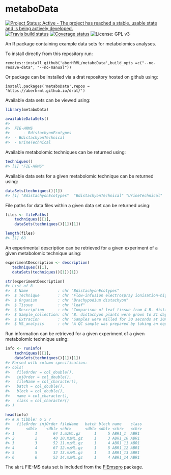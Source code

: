
metaboData
==========

[![Project Status: Active - The project has reached a stable, usable state and is being actively developed.](http://www.repostatus.org/badges/0.1.0/active.svg)](http://www.repostatus.org/#active) [![Travis build status](https://travis-ci.org/aberHRML/metaboData.svg?branch=master)](https://travis-ci.org/aberHRML/metaboData) [![Coverage status](https://codecov.io/gh/aberHRML/metaboData/branch/master/graph/badge.svg)](https://codecov.io/github/aberHRML/metaboData?branch=master) ![License: GPL v3](https://img.shields.io/badge/License-GPL%20v3-blue.svg)

An R package containing example data sets for metabolomics analyses.

To install directly from this repository run:

``` {r,eval=false)
remotes::install_github('aberHRML/metaboData',build_opts =c("--no-resave-data", "--no-manual"))
```

Or package can be installed via a drat repository hosted on github using:

``` rm
install.packages('metaboData',repos = 'https://aberhrml.github.io/drat/')
```

Available data sets can be viewed using:

``` r
library(metaboData)

availableDataSets()
#> 
#>  FIE-HRMS
#>      - BdistachyonEcotypes
#>  - BdistachyonTechnical
#>  - UrineTechnical
```

Available metabolomic techniques can be returned using:

``` r
techniques()
#> [1] "FIE-HRMS"
```

Available data sets for a given metabolomic technique can be returned using:

``` r
dataSets(techniques()[1])
#> [1] "BdistachyonEcotypes"  "BdistachyonTechnical" "UrineTechnical"
```

File paths for data files within a given data set can be returned using:

``` r
files <- filePaths(
    techniques()[1],
    dataSets(techniques()[1])[1])

length(files)
#> [1] 68
```

An experimental description can be retrieved for a given experiment of a given metabolomic technique using:

``` r
experimentDescription <- description(
   techniques()[1],
   dataSets(techniques()[1])[1])

str(experimentDescription)
#> List of 8
#>  $ Name             : chr "BdistachyonEcotypes"
#>  $ Technique        : chr "Flow-infusion electrospray ionisation-high resolution mass spectrometry (FIE-HRMS)"
#>  $ Organism         : chr "Brachypodium distachyon"
#>  $ Tissue           : chr "leaf"
#>  $ Description      : chr "Comparison of leaf tissue from 4 B. distachyon ecotypes."
#>  $ Sample_collection: chr "B. distachyon plants were grown to 21 days old. The middle 4cm section of the 3rd leaf from the base of the pla"| __truncated__
#>  $ Extracion        : chr "Samples were milled for 30 seconds at 30Hz whilst frozen then 700ul extraction solvent added (chloroform:methan"| __truncated__
#>  $ MS_analysis      : chr "A QC sample was prepared by taking an equal volume from each sample. Samples were run in a randomised block ord"| __truncated__
```

Run information can be retrieved for a given experiment of a given metabolomic technique using:

``` r
info <- runinfo(
    techniques()[1],
    dataSets(techniques()[1])[1])
#> Parsed with column specification:
#> cols(
#>   fileOrder = col_double(),
#>   injOrder = col_double(),
#>   fileName = col_character(),
#>   batch = col_double(),
#>   block = col_double(),
#>   name = col_character(),
#>   class = col_character()
#> )

head(info)
#> # A tibble: 6 x 7
#>   fileOrder injOrder fileName   batch block name    class
#>       <dbl>    <dbl> <chr>      <dbl> <dbl> <chr>   <chr>
#> 1         1       64 1.mzML.gz      1     5 ABR1_1  ABR1 
#> 2         2       40 10.mzML.gz     1     3 ABR1_10 ABR1 
#> 3         3       52 11.mzML.gz     1     4 ABR1_11 ABR1 
#> 4         4       67 12.mzML.gz     1     5 ABR1_12 ABR1 
#> 5         5       32 13.mzML.gz     1     3 ABR1_13 ABR1 
#> 6         6       53 14.mzML.gz     1     4 ABR1_14 ABR1
```

The `abr1` FIE-MS data set is included from the [FIEmspro](https://github.com/aberHRML/FIEmspro) package.
